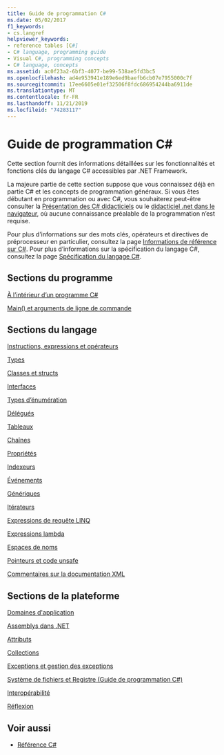 ```yaml
---
title: Guide de programmation C#
ms.date: 05/02/2017
f1_keywords:
- cs.langref
helpviewer_keywords:
- reference tables [C#]
- C# language, programming guide
- Visual C#, programming concepts
- C# language, concepts
ms.assetid: ac0f23a2-6bf3-4077-be99-538ae5fd3bc5
ms.openlocfilehash: ad4e953941e189e6ed9baefb6cb07e7955000c7f
ms.sourcegitcommit: 17ee6605e01ef32506f8fdc686954244ba6911de
ms.translationtype: MT
ms.contentlocale: fr-FR
ms.lasthandoff: 11/21/2019
ms.locfileid: "74283117"
---
```

# <a name="c-programming-guide"></a>Guide de programmation C#

Cette section fournit des informations détaillées sur les fonctionnalités et fonctions clés du langage C# accessibles par .NET Framework.  
  
 La majeure partie de cette section suppose que vous connaissez déjà en partie C# et les concepts de programmation généraux. Si vous êtes débutant en programmation ou avec C#, vous souhaiterez peut-être consulter la [Présentation des C# didacticiels](../tutorials/intro-to-csharp/index.md) ou le [didacticiel .net dans le navigateur](https://dotnet.microsoft.com/learn/dotnet/in-browser-tutorial/1), où aucune connaissance préalable de la programmation n’est requise.  
  
 Pour plus d’informations sur des mots clés, opérateurs et directives de préprocesseur en particulier, consultez la page [Informations de référence sur C#](../language-reference/index.md). Pour plus d’informations sur la spécification du langage C#, consultez la page [Spécification du langage C#](/dotnet/csharp/language-reference/language-specification/introduction).  
  
## <a name="program-sections"></a>Sections du programme

[À l’intérieur d’un programme C#](./inside-a-program/index.md)  
  
[Main() et arguments de ligne de commande](./main-and-command-args/index.md)  

## <a name="language-sections"></a>Sections du langage

[Instructions, expressions et opérateurs](./statements-expressions-operators/index.md)  

 [Types](./types/index.md)  

 [Classes et structs](./classes-and-structs/index.md)  
  
 [Interfaces](./interfaces/index.md)  

 [Types d’énumération](./enumeration-types.md)  
  
 [Délégués](./delegates/index.md)  

 [Tableaux](./arrays/index.md)  
  
 [Chaînes](./strings/index.md)  
  
 [Propriétés](./classes-and-structs/properties.md)  
  
 [Indexeurs](./indexers/index.md)  
  
 [Événements](./events/index.md)  
  
 [Génériques](./generics/index.md)  
  
 [Itérateurs](./concepts/iterators.md)
  
 [Expressions de requête LINQ](../linq/index.md)  
  
 [Expressions lambda](./statements-expressions-operators/lambda-expressions.md)  
  
 [Espaces de noms](./namespaces/index.md)  
  
 [Pointeurs et code unsafe](./unsafe-code-pointers/index.md)  
  
 [Commentaires sur la documentation XML](./xmldoc/index.md)  
  
## <a name="platform-sections"></a>Sections de la plateforme

 [Domaines d'application](../../framework/app-domains/application-domains.md)  
  
 [Assemblys dans .NET](../../standard/assembly/index.md)  
  
 [Attributs](./concepts/attributes/index.md)  
  
 [Collections](./concepts/collections.md)  
  
 [Exceptions et gestion des exceptions](./exceptions/index.md)  
  
 [Système de fichiers et Registre (Guide de programmation C#)](./file-system/index.md)  
  
 [Interopérabilité](./interop/index.md)  
  
 [Réflexion](./concepts/reflection.md)  
  
## <a name="see-also"></a>Voir aussi

- [Référence C#](../language-reference/index.md)

